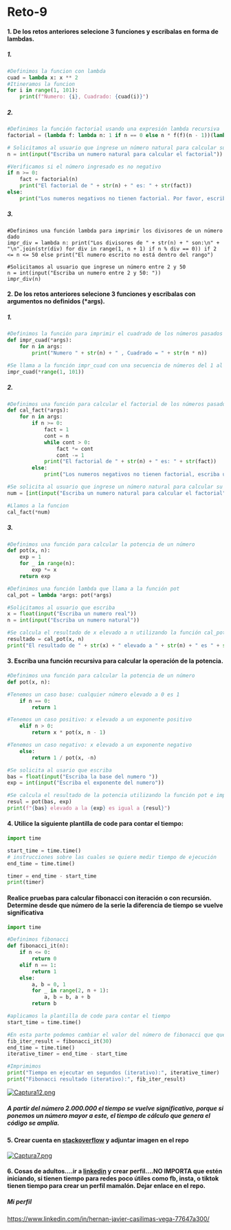 # Reto-9

#### 1. De los retos anteriores selecione 3 funciones y escribalas en forma de lambdas.

##### 1.
```python
#Definimos la funcion con lambda
cuad = lambda x: x ** 2
#Itineramos la funcion
for i in range(1, 101):
    print(f"Numero: {i}, Cuadrado: {cuad(i)}")
```

##### 2.

``` python
#Definimos la función factorial usando una expresión lambda recursiva
factorial = (lambda f: lambda n: 1 if n == 0 else n * f(f)(n - 1))(lambda f: lambda n: 1 if n == 0 else n * f(f)(n - 1))

# Solicitamos al usuario que ingrese un número natural para calcular su factorial
n = int(input("Escriba un numero natural para calcular el factorial"))

#Verificamos si el número ingresado es no negativo
if n >= 0:
    fact = factorial(n)
    print("El factorial de " + str(n) + " es: " + str(fact))
else:
    print("Los numeros negativos no tienen factorial. Por favor, escriba un numero entero positivo")
```

##### 3.
``` pyrhon
#Definimos una función lambda para imprimir los divisores de un número dado
impr_div = lambda n: print("Los divisores de " + str(n) + " son:\n" + "\n".join(str(div) for div in range(1, n + 1) if n % div == 0)) if 2 <= n <= 50 else print("El numero escrito no está dentro del rango")

#Solicitamos al usuario que ingrese un número entre 2 y 50
n = int(input("Escriba un numero entre 2 y 50: "))
impr_div(n)
```



#### 2. De los retos anteriores selecione 3 funciones y escribalas con argumentos no definidos (*args).

##### 1.
``` python
#Definimos la función para imprimir el cuadrado de los números pasados como argumentos
def impr_cuad(*args):
    for n in args:
        print("Numero " + str(n) + " , Cuadrado = " + str(n * n))

#Se llama a la función impr_cuad con una secuencia de números del 1 al 100
impr_cuad(*range(1, 101))
```

##### 2.
``` python
#Definimos una función para calcular el factorial de los números pasados como argumentos
def cal_fact(*args):
    for n in args:
        if n >= 0:
            fact = 1
            cont = n
            while cont > 0:
                fact *= cont
                cont -= 1
            print("El factorial de " + str(n) + " es: " + str(fact))
        else:
            print("Los numeros negativos no tienen factorial, escriba un entero positivo")

#Se solicita al usuario que ingrese un número natural para calcular su factorial
num = [int(input("Escriba un numero natural para calcular el factorial"))]

#Llamos a la funcion
cal_fact(*num)
```

##### 3.
``` python
#Definimos una función para calcular la potencia de un número
def pot(x, n):
    exp = 1
    for _ in range(n):
        exp *= x
    return exp

#Definimos una función lambda que llama a la función pot
cal_pot = lambda *args: pot(*args)

#Solicitamos al usuario que escriba
x = float(input("Escriba un numero real"))
n = int(input("Escriba un numero natural"))

#Se calcula el resultado de x elevado a n utilizando la función cal_pot e imprimimos
resultado = cal_pot(x, n)
print("El resultado de " + str(x) + " elevado a " + str(n) + " es " + str(resultado))
```


#### 3. Escriba una función recursiva para calcular la operación de la potencia.

``` python
#Definimos una función para calcular la potencia de un número
def pot(x, n):

#Tenemos un caso base: cualquier número elevado a 0 es 1
    if n == 0:
        return 1

#Tenemos un caso positivo: x elevado a un exponente positivo
    elif n > 0:
        return x * pot(x, n - 1)

#Tenemos un caso negativo: x elevado a un exponente negativo
    else:
        return 1 / pot(x, -n)

#Se solicita al usario que escriba
bas = float(input("Escriba la base del numero "))
exp = int(input("Escriba el exponente del numero"))

#Se calcula el resultado de la potencia utilizando la función pot e imprimimos
resul = pot(bas, exp)
print(f"{bas} elevado a la {exp} es igual a {resul}")
```



#### 4. Utilice la siguiente plantilla de code para contar el tiempo:
```python
import time

start_time = time.time()
# instrucciones sobre las cuales se quiere medir tiempo de ejecución
end_time = time.time()

timer = end_time - start_time
print(timer)
```

#### Realice pruebas para calcular fibonacci con iteración o con recursión. Determine desde que número de la serie la diferencia de tiempo se vuelve significativa


``` python
import time

#Definimos fibonacci
def fibonacci_it(n):
    if n <= 0:
        return 0
    elif n == 1:
        return 1
    else:
        a, b = 0, 1
        for _ in range(2, n + 1):
            a, b = b, a + b
        return b

#aplicamos la plantilla de code para contar el tiempo
start_time = time.time()

#En esta parte podemos cambiar el valor del número de fibonacci que queremos calcular y contar
fib_iter_result = fibonacci_it(30) 
end_time = time.time()
iterative_timer = end_time - start_time

#Imprimimos
print("Tiempo en ejecutar en segundos (iterativo):", iterative_timer)
print("Fibonacci resultado (iterativo):", fib_iter_result)
```

[![Captura12.png](https://i.postimg.cc/N0Q7cZLz/Captura12.png)](https://postimg.cc/Mnrj0P77)
##### A partir del número 2.000.000 el tiempo se vuelve significativo, porque si ponemos un número mayor a este, el tiempo de cálculo que genera el código se amplía.

#### 5. Crear cuenta en [stackoverflow](https://stackoverflow.com/) y adjuntar imagen en el repo

[![Captura7.png](https://i.postimg.cc/05dnCjJQ/Captura7.png)](https://postimg.cc/V5vXfYgQ)



#### 6. Cosas de adultos....ir a [linkedin](https://www.linkedin.com/) y crear perfil....NO IMPORTA que estén iniciando, si tienen tiempo para redes poco útiles como fb, insta, o tiktok tienen tiempo para crear un perfil mamalón. Dejar enlace en el repo.

##### Mi perfil
https://www.linkedin.com/in/hernan-javier-casilimas-vega-77647a300/

